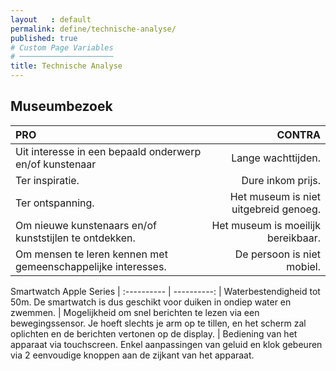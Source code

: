 ```yaml
---
layout   : default
permalink: define/technische-analyse/
published: true
# Custom Page Variables
# ─────────────────────
title: Technische Analyse
---
```


Museumbezoek
---

PRO         | CONTRA
:---------- | ----------:
Uit interesse in een bepaald onderwerp en/of kunstenaar         |   Lange wachttijden.
Ter inspiratie.                                                 |   Dure inkom prijs.
Ter ontspanning.                                                |   Het museum is niet uitgebreid genoeg.
Om nieuwe kunstenaars en/of kunststijlen te ontdekken.          |   Het museum is moeilijk bereikbaar.
Om mensen te leren kennen met gemeenschappelijke interesses.    |   De persoon is niet mobiel.


Smartwatch Apple Series |
:---------- | ----------:
    | Waterbestendigheid tot 50m. De smartwatch is dus geschikt voor duiken in ondiep water en zwemmen.
    | Mogelijkheid om snel berichten te lezen via een bewegingssensor. Je hoeft slechts je arm op te tillen, en      het scherm zal oplichten en de berichten vertonen op de display. 
    | Bediening van het apparaat via touchscreen. Enkel aanpassingen van geluid en klok gebeuren via 2 eenvoudige    knoppen aan de zijkant van het apparaat. 